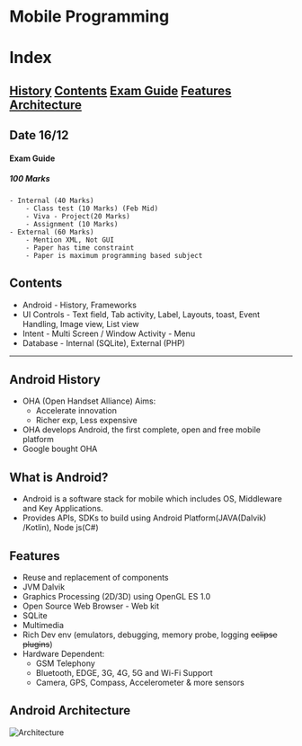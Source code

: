 # Mobile Programming
# Index
[History](#android-history) [Contents](#contents) [Exam Guide](#exam-guide) [Features](#features) [Architecture](#android-architecture)
----------

## Date 16/12

#### Exam Guide
##### 100 Marks
    - Internal (40 Marks)
        - Class test (10 Marks) (Feb Mid)
        - Viva - Project(20 Marks)
        - Assignment (10 Marks)
    - External (60 Marks)
        - Mention XML, Not GUI
        - Paper has time constraint
        - Paper is maximum programming based subject



## Contents
- Android - History, Frameworks
- UI Controls - Text field, Tab activity, Label, Layouts, toast, Event Handling, Image view, List view
- Intent - Multi Screen / Window Activity - Menu
- Database - Internal (SQLite), External (PHP)
----------


## Android History
- OHA (Open Handset Alliance) Aims:
    - Accelerate innovation
    - Richer exp, Less expensive
- OHA develops Android, the first complete, open and free mobile platform
- Google bought OHA


## What is Android?
- Android is a software stack for mobile which includes OS, Middleware and Key Applications.
- Provides APIs, SDKs to build using Android Platform(JAVA(Dalvik) /Kotlin), Node js(C#)  

## Features
- Reuse and replacement of components
- JVM Dalvik
- Graphics Processing (2D/3D) using OpenGL ES 1.0
- Open Source Web Browser - Web kit
- SQLite
- Multimedia
- Rich Dev env (emulators, debugging, memory probe, logging ~~eclipse plugins~~) 
- Hardware Dependent:
    - GSM Telephony
    - Bluetooth, EDGE, 3G, 4G, 5G and Wi-Fi Support
    - Camera, GPS, Compass, Accelerometer & more sensors

## Android Architecture

![Architecture](https://elinux.org/images/c/c2/Android-system-architecture.jpg)



